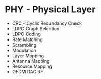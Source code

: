 # PHY - Physical Layer

- CRC - Cyclic Redundancy Check
- LDPC Graph Selection
- LDPC Coding
- Rate Matching
- Scrambling
- Modulation
- Layer Mapping
- Antenna Mapping
- Resource Mapping
- OFDM DAC RF